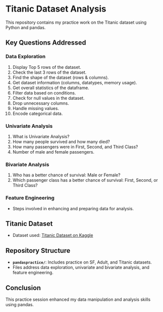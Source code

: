 # Titanic Dataset Analysis

This repository contains my practice work on the Titanic dataset using Python and pandas.

## Key Questions Addressed

### Data Exploration
1. Display Top 5 rows of the dataset.
2. Check the last 3 rows of the dataset.
3. Find the shape of the dataset (rows & columns).
4. Get dataset information (columns, datatypes, memory usage).
5. Get overall statistics of the dataframe.
6. Filter data based on conditions.
7. Check for null values in the dataset.
8. Drop unnecessary columns.
9. Handle missing values.
10. Encode categorical data.

### Univariate Analysis
1. What is Univariate Analysis?
2. How many people survived and how many died?
3. How many passengers were in First, Second, and Third Class?
4. Number of male and female passengers.

### Bivariate Analysis
1. Who has a better chance of survival: Male or Female?
2. Which passenger class has a better chance of survival: First, Second, or Third Class?

### Feature Engineering
- Steps involved in enhancing and preparing data for analysis.


## Titanic Dataset
- Dataset used: [Titanic Dataset on Kaggle](https://www.kaggle.com/c/titanic/data)


## Repository Structure
- **`pandaspractice/`**: Includes practice on SF, Adult, and Titanic datasets.
- Files address data exploration, univariate and bivariate analysis, and feature engineering.


## Conclusion
This practice session enhanced my data manipulation and analysis skills using pandas.

